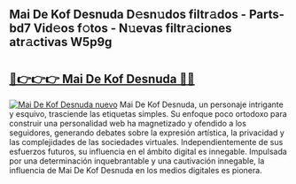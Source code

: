 ## Mai De Kof Desnuda D𝚎sn𝚞dos filtr𝚊dos - Parts-bd7 Vid𝚎os f𝚘tos - N𝚞evas filtr𝚊ciones atr𝚊ctivas W5p9g

# <h2><a href="http://mb4xgo.tromn.icu/?c=Mai+De+Kof+Desnuda">🔗👉👉👉 Mai De Kof Desnuda 🔗🔗</a></h2>

[![Mai De Kof Desnuda nuevo](https://i.imgur.com/pEAQMta.gif)](http://mb4xgo.tromn.icu/?c=Mai+De+Kof+Desnuda)
Mai De Kof Desnuda, un personaje intrigante y esquivo, trasciende las etiquetas simples. Su enfoque poco ortodoxo para construir una personalidad web ha magnetizado y ofendido a los seguidores, generando debates sobre la expresión artística, la privacidad y las complejidades de las sociedades virtuales. Independientemente de sus esfuerzos futuros, su influencia en el ámbito digital es innegable. Impulsada por una determinación inquebrantable y una cautivación innegable, la influencia de Mai De Kof Desnuda en los medios digitales es pionera.
